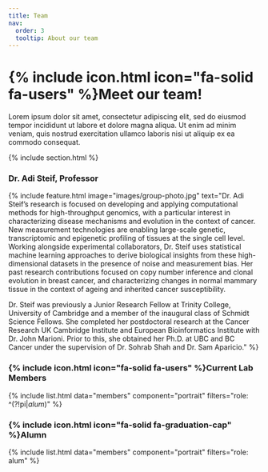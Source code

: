 ```yaml
---
title: Team
nav:
  order: 3
  tooltip: About our team
---
```


# {% include icon.html icon="fa-solid fa-users" %}Meet our team!

Lorem ipsum dolor sit amet, consectetur adipiscing elit, sed do eiusmod tempor
incididunt ut labore et dolore magna aliqua. Ut enim ad minim veniam, quis
nostrud exercitation ullamco laboris nisi ut aliquip ex ea commodo consequat.

{% include section.html %}

### **Dr. Adi Steif**, Professor
{%
  include feature.html
  image="images/group-photo.jpg"
  text="Dr. Adi Steif’s research is focused on developing and applying computational methods for high-throughput genomics, with a particular interest in characterizing disease mechanisms and evolution in the context of cancer. New measurement technologies are enabling large-scale genetic, transcriptomic and epigenetic profiling of tissues at the single cell level. Working alongside experimental collaborators, Dr. Steif uses statistical machine learning approaches to derive biological insights from these high-dimensional datasets in the presence of noise and measurement bias. Her past research contributions focused on copy number inference and clonal evolution in breast cancer, and characterizing changes in normal mammary tissue in the context of ageing and inherited cancer susceptibility.
  
  Dr. Steif was previously a Junior Research Fellow at Trinity College, University of Cambridge and a member of the inaugural class of Schmidt Science Fellows. She completed her postdoctoral research at the Cancer Research UK Cambridge Institute and European Bioinformatics Institute with Dr. John Marioni. Prior to this, she obtained her Ph.D. at UBC and BC Cancer under the supervision of Dr. Sohrab Shah and Dr. Sam Aparicio."
%}

### {% include icon.html icon="fa-solid fa-users" %}Current Lab Members

{% include list.html data="members" component="portrait" filters="role: ^(?!pi$|alum$)" %}

### {% include icon.html icon="fa-solid fa-graduation-cap" %}Alumn

{% include list.html data="members" component="portrait" filters="role: alum" %}
